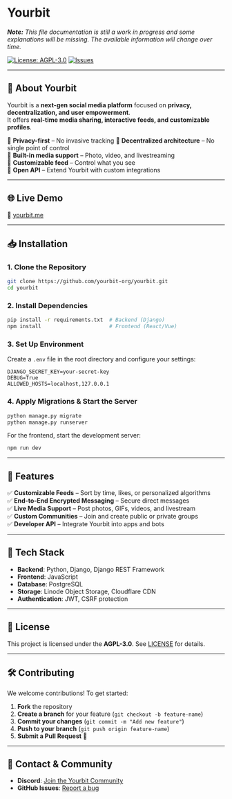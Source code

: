 # **Yourbit**  
_**Note:** This file documentation is still a work in progress and some explanations will be missing. The available information will change over time._  

[![License: AGPL-3.0](https://img.shields.io/badge/License-AGPL%203.0-blue.svg)](https://www.gnu.org/licenses/agpl-3.0)
[![Issues](https://img.shields.io/github/issues/Yourbit-LLC/yourbit)](https://github.com/Yourbit-LLC/yourbit/issues)

---

## 🚀 **About Yourbit**  
Yourbit is a **next-gen social media platform** focused on **privacy, decentralization, and user empowerment**.  
It offers **real-time media sharing, interactive feeds, and customizable profiles**.

🔹 **Privacy-first** – No invasive tracking
🔹 **Decentralized architecture** – No single point of control  
🔹 **Built-in media support** – Photo, video, and livestreaming  
🔹 **Customizable feed** – Control what you see  
🔹 **Open API** – Extend Yourbit with custom integrations  

---

## 🌐 **Live Demo**  
🔗 [yourbit.me](https://yourbit.me) 

---

## 📥 **Installation**  

### **1. Clone the Repository**  
```bash
git clone https://github.com/yourbit-org/yourbit.git
cd yourbit
```

### **2. Install Dependencies**  
```bash
pip install -r requirements.txt  # Backend (Django)
npm install                      # Frontend (React/Vue)
```

### **3. Set Up Environment**  
Create a `.env` file in the root directory and configure your settings:
```
DJANGO_SECRET_KEY=your-secret-key
DEBUG=True
ALLOWED_HOSTS=localhost,127.0.0.1
```

### **4. Apply Migrations & Start the Server**  
```bash
python manage.py migrate
python manage.py runserver
```

For the frontend, start the development server:
```bash
npm run dev
```

---

## 🎯 **Features**  
✅ **Customizable Feeds** – Sort by time, likes, or personalized algorithms  
✅ **End-to-End Encrypted Messaging** – Secure direct messages  
✅ **Live Media Support** – Post photos, GIFs, videos, and livestream  
✅ **Custom Communities** – Join and create public or private groups  
✅ **Developer API** – Integrate Yourbit into apps and bots  

---

## 🔧 **Tech Stack**  
- **Backend**: Python, Django, Django REST Framework  
- **Frontend**: JavaScript
- **Database**: PostgreSQL  
- **Storage**: Linode Object Storage, Cloudflare CDN  
- **Authentication**: JWT, CSRF protection  

---

## 📜 **License**  
This project is licensed under the **AGPL-3.0**. See [LICENSE](LICENSE) for details.  

---

## 🛠 **Contributing**  
We welcome contributions! To get started:  
1. **Fork** the repository  
2. **Create a branch** for your feature (`git checkout -b feature-name`)  
3. **Commit your changes** (`git commit -m "Add new feature"`)  
4. **Push to your branch** (`git push origin feature-name`)  
5. **Submit a Pull Request** 🚀  

---

## 📩 **Contact & Community**  
- **Discord**: [Join the Yourbit Community](https://discord.gg/g2JpbbCzZs)    
- **GitHub Issues**: [Report a bug](https://github.com/yourbit-org/yourbit/issues)  
